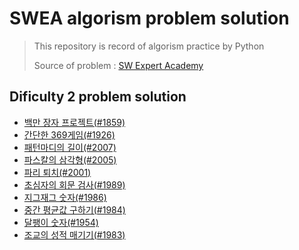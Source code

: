 # SWEA algorism problem solution

> This repository is record of algorism practice by Python
>
> Source of problem : [SW Expert Academy](https://swexpertacademy.com/main/main.do)


## Dificulty 2 problem solution

- [백만 장자 프로젝트(#1859)](https://github.com/JOOHYEON123/SWEA-solution/blob/master/D2/richman_project.py)
- [간단한 369게임(#1926)](https://github.com/JOOHYEON123/SWEA-solution/blob/master/D2/simple_369game.py)
- [패턴마디의 길이(#2007)](https://github.com/JOOHYEON123/SWEA-solution/blob/master/D2/pattern_length.py)
- [파스칼의 삼각형(#2005)](https://github.com/JOOHYEON123/SWEA-solution/blob/master/D2/pascal_triangle.py)
- [파리 퇴치(#2001)](https://github.com/JOOHYEON123/SWEA-solution/blob/master/D2/catch_fly.py)
- [초심자의 회문 검사(#1989)](https://github.com/JOOHYEON123/SWEA-solution/blob/master/D2/palindrome.py)
- [지그재그 숫자(#1986)](https://github.com/JOOHYEON123/SWEA-solution/blob/master/D2/zigzag.py)
- [중간 평균값 구하기(#1984)](https://github.com/JOOHYEON123/SWEA-solution/blob/master/D2/middle_average.py)
- [달팽이 숫자(#1954)](https://github.com/JOOHYEON123/SWEA-solution/blob/master/D2/sanil_number.py)
- [조교의 성적 매기기(#1983)](https://github.com/JOOHYEON123/SWEA-solution/blob/master/D2/make_grade.py)